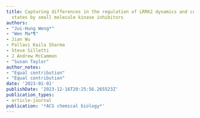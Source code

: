 ```yaml
---
title: Capturing differences in the regulation of LRRK2 dynamics and conformational
  states by small molecule kinase inhibitors
authors:
- "Jui-Hung Weng*"
- "Wen Ma*¶"
- Jian Wu
- Pallavi Kaila Sharma
- Steve Silletti
- J Andrew McCammon
- "Susan Taylor"
author_notes:
- "Equal contribution"
- "Equal contribution"
date: '2023-01-01'
publishDate: '2023-12-16T20:25:56.265523Z'
publication_types:
- article-journal
publication: '*ACS chemical biology*'
---
```

